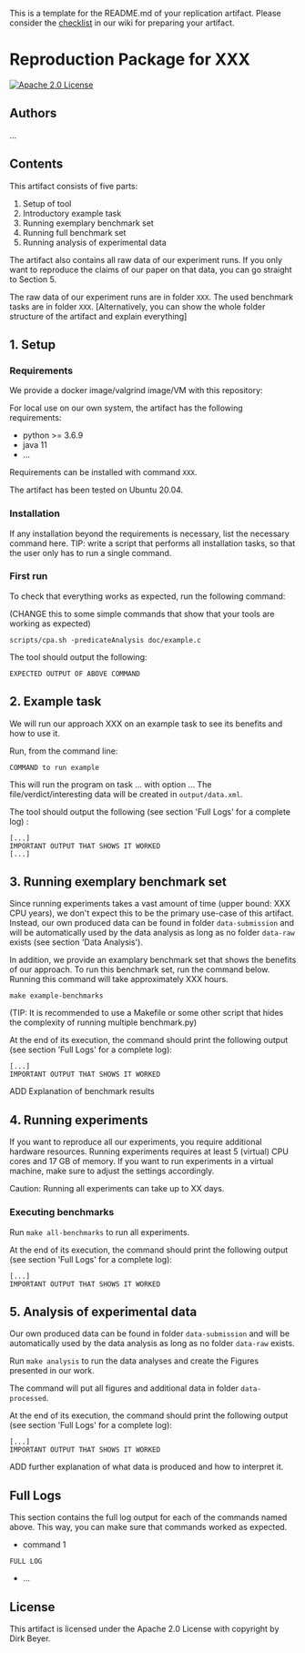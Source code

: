 <!--
This file is part of the replication artifact for
difference verification with conditions:
https://gitlab.com/sosy-lab/research/data/difference-data

SPDX-FileCopyrightText: 2020 Dirk Beyer <https://sosy-lab.org>

SPDX-License-Identifier: Apache-2.0
-->

This is a template for the README.md of your replication artifact.
Please consider the [checklist][1] in our wiki for preparing your artifact.

[1]: https://gitlab.com/sosy-lab/admin/chair/-/wikis/Replication-Artifacts

# Reproduction Package for XXX

[![Apache 2.0 License](https://img.shields.io/badge/license-Apache--2-brightgreen.svg?style=flat)](https://www.apache.org/licenses/LICENSE-2.0)

## Authors

...

## Contents

This artifact consists of five parts:
  1. Setup of tool
  2. Introductory example task
  3. Running exemplary benchmark set
  4. Running full benchmark set
  5. Running analysis of experimental data

The artifact also contains all raw data of our experiment runs.
If you only want to reproduce the claims of our paper on that data,
you can go straight to Section 5.

The raw data of our experiment runs are in folder `XXX`.
The used benchmark tasks are in folder `XXX`.
[Alternatively, you can show the whole folder structure of the artifact and explain everything]


## 1. Setup

### Requirements

We provide a docker image/valgrind image/VM with this repository:

For local use on our own system, the artifact has the following requirements:

- python >= 3.6.9
- java 11
- ...

Requirements can be installed with command `XXX`.

The artifact has been tested on Ubuntu 20.04.

### Installation

If any installation beyond the requirements is necessary,
list the necessary command here.
TIP: write a script that performs all installation tasks,
     so that the user only has to run a single command.

### First run

To check that everything works as expected,
run the following command:

(CHANGE this to some simple commands that show that your tools
are working as expected)

`scripts/cpa.sh -predicateAnalysis doc/example.c`

The tool should output the following:

```
EXPECTED OUTPUT OF ABOVE COMMAND
```


## 2. Example task

We will run our approach XXX on an example task to see its benefits and how to use it.

Run, from the command line:

`COMMAND to run example`

This will run the program on task ... with option ...
The file/verdict/interesting data will be created in `output/data.xml`.

The tool should output the following (see section 'Full Logs' for a complete log) :

```
[...]
IMPORTANT OUTPUT THAT SHOWS IT WORKED
[...]
```


## 3. Running exemplary benchmark set

Since running experiments takes a vast amount of time (upper bound: XXX CPU years),
we don't expect this to be the primary use-case of this artifact.
Instead, our own produced data can be found in folder `data-submission` and will be automatically used
by the data analysis as long as no folder `data-raw` exists (see section 'Data Analysis').

In addition, we provide an examplary benchmark set that shows the benefits of our approach.
To run this benchmark set, run the command below.
Running this command will take approximately XXX hours.

```shell
make example-benchmarks
```

(TIP: It is recommended to use a Makefile or some other script that hides the complexity of running multiple benchmark.py)

At the end of its execution, the command should print the following output
(see section 'Full Logs' for a complete log):

```
[...]
IMPORTANT OUTPUT THAT SHOWS IT WORKED
```

ADD Explanation of benchmark results


## 4. Running experiments

If you want to reproduce all our experiments, you require additional hardware resources.
Running experiments requires at least 5 (virtual) CPU cores and 17 GB of memory.
If you want to run experiments in a virtual machine, make sure to adjust the settings accordingly.

Caution: Running all experiments can take up to XX days.

### Executing benchmarks

Run `make all-benchmarks` to run all experiments.

At the end of its execution, the command should print the following output
(see section 'Full Logs' for a complete log):

```
[...]
IMPORTANT OUTPUT THAT SHOWS IT WORKED
```

## 5. Analysis of experimental data

Our own produced data can be found in folder `data-submission` and will be automatically used
by the data analysis as long as no folder `data-raw` exists.

Run `make analysis` to run the data analyses and create the Figures presented in our work.

The command will put all figures and additional data in folder `data-processed`.

At the end of its execution, the command should print the following output
(see section 'Full Logs' for a complete log):

```
[...]
IMPORTANT OUTPUT THAT SHOWS IT WORKED
```

ADD further explanation of what data is produced and how to interpret it.


## Full Logs

This section contains the full log output for each of the commands named above.
This way, you can make sure that commands worked as expected.

- command 1
```
FULL LOG
```
- ...

## License

This artifact is licensed under the Apache 2.0 License with copyright by Dirk Beyer.
